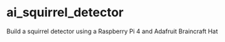 # ai_squirrel_detector
Build a squirrel detector using a Raspberry Pi 4 and Adafruit Braincraft Hat
